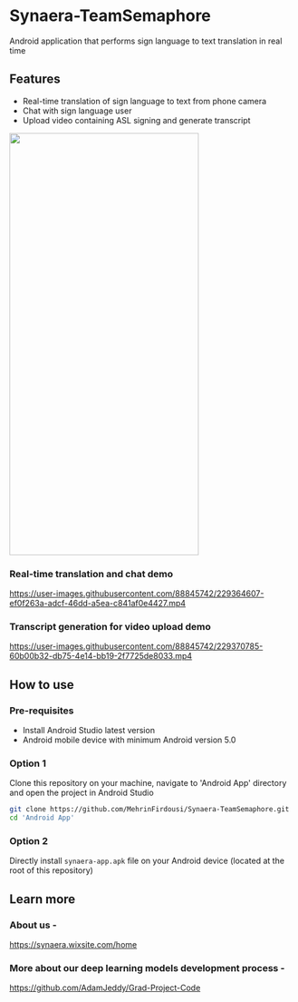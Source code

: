 # Synaera-TeamSemaphore

Android application that performs sign language to text translation in real time

## Features

* Real-time translation of sign language to text from phone camera
* Chat with sign language user 
* Upload video containing ASL signing and generate transcript

<img src="https://user-images.githubusercontent.com/88845742/229358780-b0ea867d-41a8-4d98-a03b-086c4d21f94f.jpg" width="334" height="744" />

### Real-time translation and chat demo


https://user-images.githubusercontent.com/88845742/229364607-ef0f263a-adcf-46dd-a5ea-c841af0e4427.mp4

### Transcript generation for video upload demo


https://user-images.githubusercontent.com/88845742/229370785-60b00b32-db75-4e14-bb19-2f7725de8033.mp4



## How to use 

### Pre-requisites
* Install Android Studio latest version 
* Android mobile device with minimum Android version 5.0

### Option 1
Clone this repository on your machine, navigate to 'Android App' directory and open the project in Android Studio

```bash
git clone https://github.com/MehrinFirdousi/Synaera-TeamSemaphore.git
cd 'Android App'
```

### Option 2
Directly install `synaera-app.apk` file on your Android device (located at the root of this repository)

## Learn more

### About us -
https://synaera.wixsite.com/home

### More about our deep learning models development process - 
https://github.com/AdamJeddy/Grad-Project-Code
